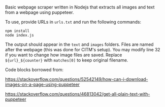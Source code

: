 Basic webpage scraper written in Nodejs that extracts all images and text from a webpage using puppeteer.

To use, provide URLs in ```urls.txt``` and run the following commands:
```
npm install
node index.js
```

The output should appear in the ```text``` and ```images``` folders. Files are named after the webpage (this was done for CITM's setup). You may modify line 32 if you want to change how image files are saved. Replace ```${url}_${counter}``` with ```matches[0]``` to keep original filename.


Code blocks borrowed from:

https://stackoverflow.com/questions/52542149/how-can-i-download-images-on-a-page-using-puppeteer

https://stackoverflow.com/questions/46813042/get-all-plain-text-with-puppeteer
